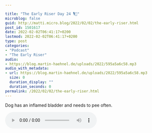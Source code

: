 ```yaml
---

title: "The Early Riser Day 24 🎙🌅"
microblog: false
guid: http://matti.micro.blog/2022/02/02/the-early-riser.html
post_id: 1501617
date: 2022-02-02T06:41:17+0200
lastmod: 2022-02-02T06:41:17+0200
type: post
categories:
- "Podcast"
- "The Early Riser"
audio:
- https://blog.martin-haehnel.de/uploads/2022/595a5a6c58.mp3
audio_with_metadata:
- url: https://blog.martin-haehnel.de/uploads/2022/595a5a6c58.mp3
  size: 0
  duration_display: ""
  duration_seconds: 0
permalink: /2022/02/02/the-early-riser.html
---
```

Dog has an inflamed bladder and needs to pee often.

<audio controls="controls" src="https://blog.martin-haehnel.de/uploads/2022/595a5a6c58.mp3" preload="metadata" />
